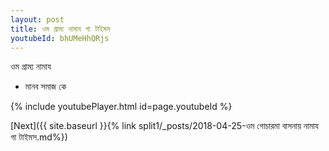 ```yaml
---
layout: post
title: ওম গ্রাম্য নামায গা টাইমস
youtubeId: bhUMeHhQRjs
---
```

 
 
 ওম গ্রাম্য নামায  
 
 -  মানব সমাজ কে 
 
  
 
  
 
 
 
 
 
 


{% include youtubePlayer.html id=page.youtubeId %}
 
[Next]({{ site.baseurl }}{% link  split1/_posts/2018-04-25-ওম গোচারমা বাসনায় নামায গা টাইমস.md%})
 
